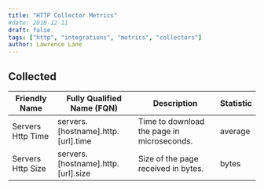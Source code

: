 ```yaml
---
title: "HTTP Collector Metrics"
#date: 2018-12-11
draft: false
tags: ["http", "integrations", "metrics", "collectors"]
author: Lawrence Lane
---
```


## Collected

| Friendly Name     | Fully Qualified Name (FQN)         | Description                                | Statistic |
|-------------------|------------------------------------|--------------------------------------------|-----------|
| Servers Http Time | servers.[hostname].http.[url].time | Time to download the page in microseconds. | average   |
| Servers Http Size | servers.[hostname].http.[url].size | Size of the page received in bytes.        | bytes     |
